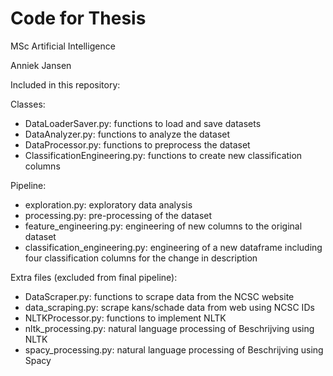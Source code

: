 # Code for Thesis

MSc Artificial Intelligence

Anniek Jansen

Included in this repository:

Classes:
* DataLoaderSaver.py: functions to load and save datasets
* DataAnalyzer.py: functions to analyze the dataset
* DataProcessor.py: functions to preprocess the dataset
* ClassificationEngineering.py: functions to create new classification columns

Pipeline:
* exploration.py: exploratory data analysis
* processing.py: pre-processing of the dataset
* feature_engineering.py: engineering of new columns to the original dataset
* classification_engineering.py: engineering of a new dataframe including four classification columns for the change in description

Extra files (excluded from final pipeline):
* DataScraper.py: functions to scrape data from the NCSC website
* data_scraping.py: scrape kans/schade data from web using NCSC IDs
* NLTKProcessor.py: functions to implement NLTK 
* nltk_processing.py: natural language processing of Beschrijving using NLTK
* spacy_processing.py: natural language processing of Beschrijving using Spacy
